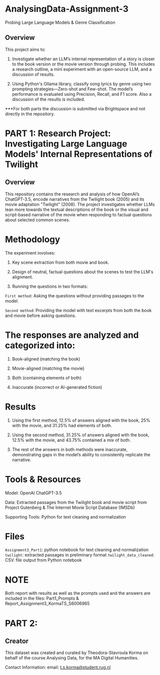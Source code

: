 # AnalysingData-Assignment-3

Probing Large Language Models & Genre Classification

## Overview

This project aims to:

1.   Investigate whether an LLM’s internal representation of a story is closer to the book version or the movie version through probing. This includes a research outline, a mini experiment with an open-source LLM, and a discussion of results.

2.   Using Python's Ollama library, classify song lyrics by genre using two prompting strategies—Zero-shot and Few-shot. The model’s performance is evaluated using Precision, Recall, and F1 score. Also a discussion of the results is included.

***For both parts the discussion is submitted via Brightspace and not directly in the repository.


# PART 1: Research Project: Investigating Large Language Models' Internal Representations of Twilight

## Overview
This repository contains the research and analysis of how OpenAI’s ChatGPT-3.5, encode narratives from the Twilight book (2005) and its movie adaptation "Twilight" (2008). The project investigates whether LLMs lean more towards the textual descriptions of the book or the visual and script-based narrative of the movie when responding to factual questions about selected common scenes. 


# Methodology
The experiment involves:

1. Key scene extraction from both movie and book. 

2. Design of neutral, factual questions about the scenes to test the LLM's alignment.

3. Running the questions in two formats:

`First method`: Asking the questions without providing passages to the model.

`Second method`: Providing the model with text excerpts from both the book and movie before asking questions.


# The responses are analyzed and categorized into:

1. Book-aligned (matching the book)

2. Movie-aligned (matching the movie)

3. Both (containing elements of both)

4. Inaccurate (incorrect or AI-generated fiction)

   
# Results

1. Using the first method, 12.5% of answers aligned with the book, 25% with the movie, and 31.25% had elements of both.

2. Using the second method, 31.25% of answers aligned with the book, 12.5% with the movie, and 43.75% contained a mix of both.

3. The rest of the answers in both methods were inaccurate, demonstrating gaps in the model’s ability to consistently replicate the narrative.

# Tools & Resources
Model: OpenAI ChatGPT-3.5

Data: Extracted passages from the Twilight book and movie script from Project Gutenberg & The Internet Movie Script Database (IMSDb)

Supporting Tools: Python for text cleaning and normalization

# Files

`Assignment3_Part1`: python notebook for text cleaning and normalization
`twilight`: extracted passages in preliminary format 
`twilight_data_cleaned`: CSV. file output from Python notebook

# NOTE
Both report with results as well as the prompts used and the answers are included in the files: Part1_Prompts & Report_Assignment3_KormaTS_S6006965


# PART 2: 




## Creator
This dataset was created and curated by Theodora-Stavroula Korma on behalf of the course Analysing Data, for the MA Digital Humanities.

Contact Information: email: t.s.korma@student.rug.nl
